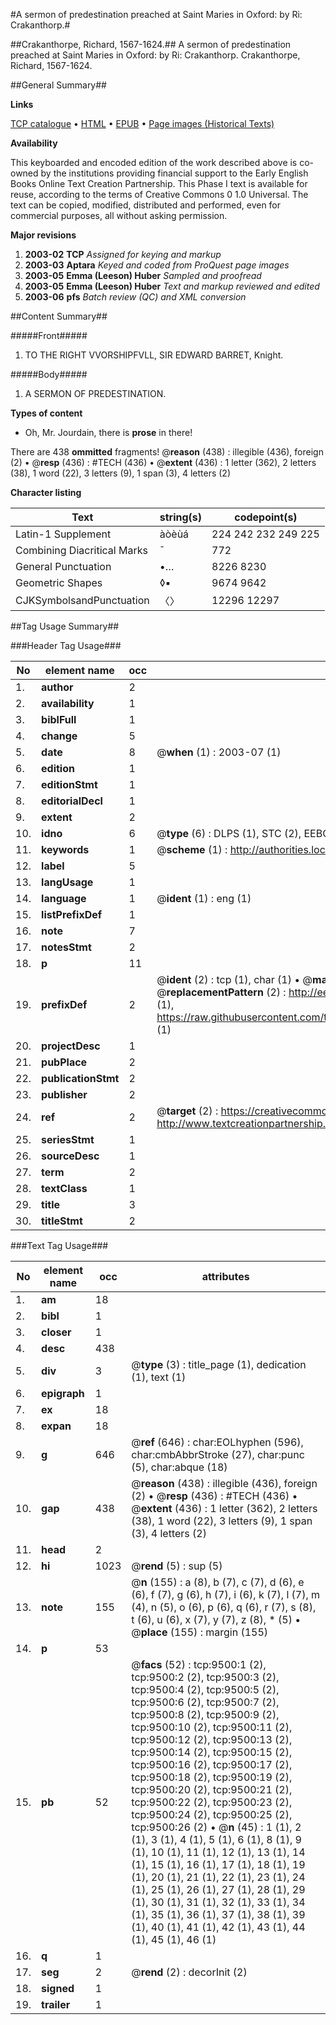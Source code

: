 #A sermon of predestination preached at Saint Maries in Oxford: by Ri: Crakanthorp.#

##Crakanthorpe, Richard, 1567-1624.##
A sermon of predestination preached at Saint Maries in Oxford: by Ri: Crakanthorp.
Crakanthorpe, Richard, 1567-1624.

##General Summary##

**Links**

[TCP catalogue](http://www.ota.ox.ac.uk/tcp/)  • 
[HTML](http://tei.it.ox.ac.uk/tcp/Texts-HTML/free/A19/A19550.html)  • 
[EPUB](http://tei.it.ox.ac.uk/tcp/Texts-EPUB/free/A19/A19550.epub) • 
[Page images (Historical Texts)](https://data.historicaltexts.jisc.ac.uk/view?pubId=eebo-99844667e&pageId=eebo-99844667e-9500-1)

**Availability**

This keyboarded and encoded edition of the
	       work described above is co-owned by the institutions
	       providing financial support to the Early English Books
	       Online Text Creation Partnership. This Phase I text is
	       available for reuse, according to the terms of Creative
	       Commons 0 1.0 Universal. The text can be copied,
	       modified, distributed and performed, even for
	       commercial purposes, all without asking permission.

**Major revisions**

1. __2003-02__ __TCP__ *Assigned for keying and markup*
1. __2003-03__ __Aptara__ *Keyed and coded from ProQuest page images*
1. __2003-05__ __Emma (Leeson) Huber__ *Sampled and proofread*
1. __2003-05__ __Emma (Leeson) Huber__ *Text and markup reviewed and edited*
1. __2003-06__ __pfs__ *Batch review (QC) and XML conversion*

##Content Summary##

#####Front#####

1. TO THE RIGHT
VVORSHIPFVLL, SIR
EDWARD BARRET, Knight.

#####Body#####

1. A
SERMON OF
PREDESTINATION.

**Types of content**

  * Oh, Mr. Jourdain, there is **prose** in there!

There are 438 **ommitted** fragments! 
 @__reason__ (438) : illegible (436), foreign (2)  •  @__resp__ (436) : #TECH (436)  •  @__extent__ (436) : 1 letter (362), 2 letters (38), 1 word (22), 3 letters (9), 1 span (3), 4 letters (2)

**Character listing**


|Text|string(s)|codepoint(s)|
|---|---|---|
|Latin-1 Supplement|àòèùá|224 242 232 249 225|
|Combining             Diacritical Marks|̄|772|
|General Punctuation|•…|8226 8230|
|Geometric Shapes|◊▪|9674 9642|
|CJKSymbolsandPunctuation|〈〉|12296 12297|

##Tag Usage Summary##

###Header Tag Usage###

|No|element name|occ|attributes|
|---|---|---|---|
|1.|__author__|2||
|2.|__availability__|1||
|3.|__biblFull__|1||
|4.|__change__|5||
|5.|__date__|8| @__when__ (1) : 2003-07 (1)|
|6.|__edition__|1||
|7.|__editionStmt__|1||
|8.|__editorialDecl__|1||
|9.|__extent__|2||
|10.|__idno__|6| @__type__ (6) : DLPS (1), STC (2), EEBO-CITATION (1), PROQUEST (1), VID (1)|
|11.|__keywords__|1| @__scheme__ (1) : http://authorities.loc.gov/ (1)|
|12.|__label__|5||
|13.|__langUsage__|1||
|14.|__language__|1| @__ident__ (1) : eng (1)|
|15.|__listPrefixDef__|1||
|16.|__note__|7||
|17.|__notesStmt__|2||
|18.|__p__|11||
|19.|__prefixDef__|2| @__ident__ (2) : tcp (1), char (1)  •  @__matchPattern__ (2) : ([0-9\-]+):([0-9IVX]+) (1), (.+) (1)  •  @__replacementPattern__ (2) : http://eebo.chadwyck.com/downloadtiff?vid=$1&page=$2 (1), https://raw.githubusercontent.com/textcreationpartnership/Texts/master/tcpchars.xml#$1 (1)|
|20.|__projectDesc__|1||
|21.|__pubPlace__|2||
|22.|__publicationStmt__|2||
|23.|__publisher__|2||
|24.|__ref__|2| @__target__ (2) : https://creativecommons.org/publicdomain/zero/1.0/ (1), http://www.textcreationpartnership.org/docs/. (1)|
|25.|__seriesStmt__|1||
|26.|__sourceDesc__|1||
|27.|__term__|2||
|28.|__textClass__|1||
|29.|__title__|3||
|30.|__titleStmt__|2||


###Text Tag Usage###

|No|element name|occ|attributes|
|---|---|---|---|
|1.|__am__|18||
|2.|__bibl__|1||
|3.|__closer__|1||
|4.|__desc__|438||
|5.|__div__|3| @__type__ (3) : title_page (1), dedication (1), text (1)|
|6.|__epigraph__|1||
|7.|__ex__|18||
|8.|__expan__|18||
|9.|__g__|646| @__ref__ (646) : char:EOLhyphen (596), char:cmbAbbrStroke (27), char:punc (5), char:abque (18)|
|10.|__gap__|438| @__reason__ (438) : illegible (436), foreign (2)  •  @__resp__ (436) : #TECH (436)  •  @__extent__ (436) : 1 letter (362), 2 letters (38), 1 word (22), 3 letters (9), 1 span (3), 4 letters (2)|
|11.|__head__|2||
|12.|__hi__|1023| @__rend__ (5) : sup (5)|
|13.|__note__|155| @__n__ (155) : a (8), b (7), c (7), d (6), e (6), f (7), g (6), h (7), i (6), k (7), l (7), m (4), n (5), o (6), p (6), q (6), r (7), s (8), t (6), u (6), x (7), y (7), z (8), * (5)  •  @__place__ (155) : margin (155)|
|14.|__p__|53||
|15.|__pb__|52| @__facs__ (52) : tcp:9500:1 (2), tcp:9500:2 (2), tcp:9500:3 (2), tcp:9500:4 (2), tcp:9500:5 (2), tcp:9500:6 (2), tcp:9500:7 (2), tcp:9500:8 (2), tcp:9500:9 (2), tcp:9500:10 (2), tcp:9500:11 (2), tcp:9500:12 (2), tcp:9500:13 (2), tcp:9500:14 (2), tcp:9500:15 (2), tcp:9500:16 (2), tcp:9500:17 (2), tcp:9500:18 (2), tcp:9500:19 (2), tcp:9500:20 (2), tcp:9500:21 (2), tcp:9500:22 (2), tcp:9500:23 (2), tcp:9500:24 (2), tcp:9500:25 (2), tcp:9500:26 (2)  •  @__n__ (45) : 1 (1), 2 (1), 3 (1), 4 (1), 5 (1), 6 (1), 8 (1), 9 (1), 10 (1), 11 (1), 12 (1), 13 (1), 14 (1), 15 (1), 16 (1), 17 (1), 18 (1), 19 (1), 20 (1), 21 (1), 22 (1), 23 (1), 24 (1), 25 (1), 26 (1), 27 (1), 28 (1), 29 (1), 30 (1), 31 (1), 32 (1), 33 (1), 34 (1), 35 (1), 36 (1), 37 (1), 38 (1), 39 (1), 40 (1), 41 (1), 42 (1), 43 (1), 44 (1), 45 (1), 46 (1)|
|16.|__q__|1||
|17.|__seg__|2| @__rend__ (2) : decorInit (2)|
|18.|__signed__|1||
|19.|__trailer__|1||
